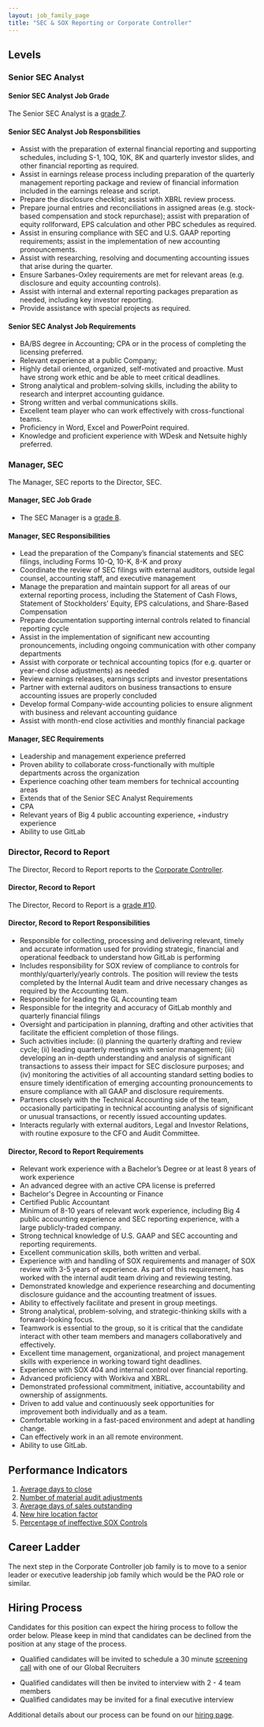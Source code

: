 ```yaml
---
layout: job_family_page
title: "SEC & SOX Reporting or Corporate Controller"
---
```


## Levels

### Senior SEC Analyst 

#### Senior SEC Analyst Job Grade

The Senior SEC Analyst is a [grade 7](/handbook/total-rewards/compensation/compensation-calculator/#gitlab-job-grades).

#### Senior SEC Analyst Job Responsbilities

* Assist with the preparation of external financial reporting and supporting schedules, including S-1, 10Q, 10K, 8K and quarterly investor slides, and other financial reporting as required.
* Assist in earnings release process including preparation of the quarterly management reporting package and review of financial information included in the earnings release and script.
* Prepare the disclosure checklist; assist with XBRL review process.
* Prepare journal entries and reconciliations in assigned areas (e.g. stock-based compensation and stock repurchase); assist with preparation of equity rollforward, EPS calculation and other PBC schedules as required.
* Assist in ensuring compliance with SEC and U.S. GAAP reporting requirements; assist in the implementation of new accounting pronouncements.
* Assist with researching, resolving and documenting accounting issues that arise during the quarter.
* Ensure Sarbanes-Oxley requirements are met for relevant areas (e.g. disclosure and equity accounting controls).
* Assist with internal and external reporting packages preparation as needed, including key investor reporting.
* Provide assistance with special projects as required.

#### Senior SEC Analyst Job Requirements

* BA/BS degree in Accounting; CPA or in the process of completing the licensing preferred.
* Relevant experience at a public Company; 
* Highly detail oriented, organized, self-motivated and proactive. Must have strong work ethic and be able to meet critical deadlines.
* Strong analytical and problem-solving skills, including the ability to research and interpret accounting guidance.
* Strong written and verbal communications skills.
* Excellent team player who can work effectively with cross-functional teams.
* Proficiency in Word, Excel and PowerPoint required.
* Knowledge and proficient experience with WDesk and Netsuite highly preferred.

### Manager, SEC

The Manager, SEC reports to the Director, SEC.

#### Manager, SEC Job Grade

* The SEC Manager is a [grade 8](/handbook/total-rewards/compensation/compensation-calculator/#gitlab-job-grades).

#### Manager, SEC Responsibilities

* Lead the preparation of the Company’s financial statements and SEC filings, including Forms 10-Q, 10-K, 8-K and proxy
* Coordinate the review of SEC filings with external auditors, outside legal counsel, accounting staff, and executive management
* Manage the preparation and maintain support for all areas of our external reporting process, including the Statement of Cash Flows, Statement of Stockholders’ Equity, EPS calculations, and Share-Based Compensation
* Prepare documentation supporting internal controls related to financial reporting cycle
* Assist in the implementation of significant new accounting pronouncements, including ongoing communication with other company departments
* Assist with corporate or technical accounting topics (for e.g. quarter or year-end close adjustments) as needed
* Review earnings releases, earnings scripts and investor presentations
* Partner with external auditors on business transactions to ensure accounting issues are properly concluded
* Develop formal Company-wide accounting policies to ensure alignment with business and relevant accounting guidance
* Assist with month-end close activities and monthly financial package

#### Manager, SEC Requirements

* Leadership and management experience preferred
* Proven ability to collaborate cross-functionally with multiple departments across the organization
* Experience coaching other team members for technical accounting areas 
* Extends that of the Senior SEC Analyst Requirements
* CPA
* Relevant years of Big 4 public accounting experience, +industry experience 
* Ability to use GitLab

### Director, Record to Report

The Director, Record to Report reports to the [Corporate Controller](https://about.gitlab.com/job-families/finance/corporate-controller/#director-corporate-controller).

#### Director, Record to Report

The Director, Record to Report is a [grade #10](/handbook/total-rewards/compensation/compensation-calculator/#gitlab-job-grades).

#### Director, Record to Report Responsibilities

- Responsible for collecting, processing and delivering relevant, timely and accurate information used for providing strategic, financial and operational feedback to understand how GitLab is performing
- Includes responsibility for SOX review of compliance to controls for monthly/quarterly/yearly controls. The position will review the tests completed by the Internal Audit team and drive necessary changes as required by the Accounting team. 
- Responsible for leading the GL Accounting team
- Responsible for the integrity and accuracy of GitLab monthly and quarterly financial filings 
- Oversight and participation in planning, drafting and other activities that facilitate the efficient completion of those filings. 
- Such activities include: (i) planning the quarterly drafting and review cycle; (ii) leading quarterly meetings with senior management; (iii) developing an in-depth understanding and analysis of significant transactions to assess their impact for SEC disclosure purposes; and (iv) monitoring the activities of all accounting standard setting bodies to ensure timely identification of emerging accounting pronouncements to ensure compliance with all GAAP and disclosure requirements.
- Partners closely with the Technical Accounting side of the team, occasionally participating in technical accounting analysis of significant or unusual transactions, or recently issued accounting updates.
- Interacts regularly with external auditors, Legal and Investor Relations, with routine exposure to the CFO and Audit Committee.

#### Director, Record to Report Requirements

- Relevant work experience with a Bachelor’s Degree or at least 8 years of work experience 
- An advanced degree with an active CPA license is preferred
- Bachelor's Degree in Accounting or Finance
- Certified Public Accountant
- Minimum of 8-10 years of relevant work experience, including Big 4 public accounting experience and SEC reporting experience, with a large publicly-traded company.
- Strong technical knowledge of U.S. GAAP and SEC accounting and reporting requirements.
- Excellent communication skills, both written and verbal.
- Experience with and handling of SOX requirements and manager of SOX review with 3-5 years of experience.  As part of this requirement, has worked with the internal audit team driving and reviewing testing.
- Demonstrated knowledge and experience researching and documenting disclosure guidance and the accounting treatment of issues.
- Ability to effectively facilitate and present in group meetings.
- Strong analytical, problem-solving, and strategic-thinking skills with a forward-looking focus.
- Teamwork is essential to the group, so it is critical that the candidate interact with other team members and managers collaboratively and effectively.
- Excellent time management, organizational, and project management skills with experience in working toward tight deadlines.
- Experience with SOX 404 and internal control over financial reporting.
- Advanced proficiency with Workiva and XBRL.
- Demonstrated professional commitment, initiative, accountability and ownership of assignments.
- Driven to add value and continuously seek opportunities for improvement both individually and as a team.
- Comfortable working in a fast-paced environment and adept at handling change.
- Can effectively work in an all remote environment. 
- Ability to use GitLab.

## Performance Indicators

1. [Average days to close](/handbook/finance/accounting/#average-days-to-close-kpi-definition)
1. [Number of material audit adjustments](/handbook/internal-audit/#performance-measures-for-accounting-related-to-audit)
1. [Average days of sales outstanding](/handbook/finance/accounting/#11-accounts-receivable)
1. [New hire location factor](/handbook/hiring/metrics/#new-hire-location-factor)
1. [Percentage of ineffective SOX Controls](/handbook/internal-audit/#performance-measures-for-accounting-related-to-audit)

## Career Ladder

The next step in the Corporate Controller job family is to move to a senior leader or executive leadership job family which would be the PAO role or similar.

## Hiring Process

Candidates for this position can expect the hiring process to follow the order below. Please keep in mind that candidates can be declined from the position at any stage of the process.

* Qualified candidates will be invited to schedule a 30 minute [screening call](/handbook/hiring/interviewing/#screening-call) with one of our Global Recruiters
- Qualified candidates will then be invited to interview with 2 - 4 team members
- Qualified candidates may be invited for a final executive interview

Additional details about our process can be found on our [hiring page](/handbook/hiring/).
